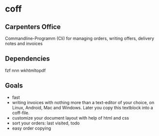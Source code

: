 # coff
Carpenters Office
---
Commandline-Programm (Cli) for managing orders, writing offers, delivery notes and invoices

Dependencies
---
fzf
nnn
wkhtmltopdf

Goals
---
+ fast
+ writing invoices with nothing more than a text-editor of your choice, on Linux, Android, Mac and Windows. Later you copy this textblock into a coff-file.
+ customize your document layout with help of html and css
+ sort your orders: last visited, todo
+ easy order copying
